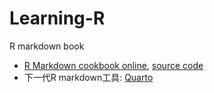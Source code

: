 # Learning-R
R markdown book
- <a href="https://bookdown.org/yihui/rmarkdown-cookbook/" target="_blank">R Markdown cookbook online</a>, <a href="https://github.com/rstudio/rmarkdown-cookbook" target="_blank">source code</a>
- 下一代R markdown工具: <a href="https://quarto.org/docs/computations/r.html" target="_blank">Quarto</a>


